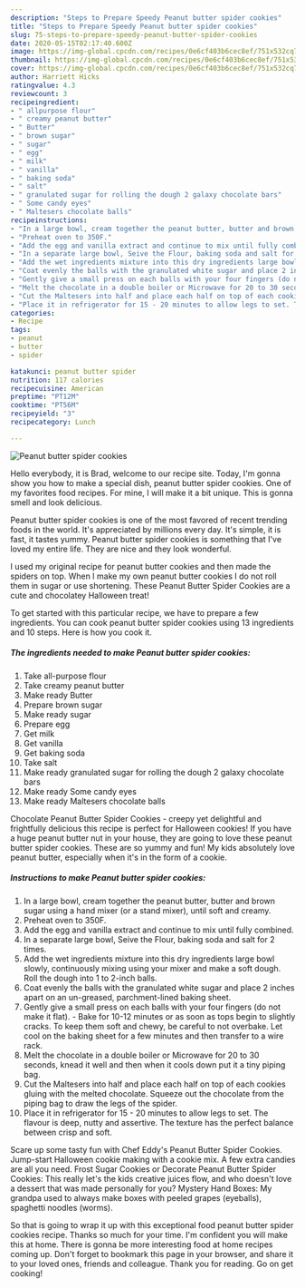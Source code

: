 ```yaml
---
description: "Steps to Prepare Speedy Peanut butter spider cookies"
title: "Steps to Prepare Speedy Peanut butter spider cookies"
slug: 75-steps-to-prepare-speedy-peanut-butter-spider-cookies
date: 2020-05-15T02:17:40.600Z
image: https://img-global.cpcdn.com/recipes/0e6cf403b6cec8ef/751x532cq70/peanut-butter-spider-cookies-recipe-main-photo.jpg
thumbnail: https://img-global.cpcdn.com/recipes/0e6cf403b6cec8ef/751x532cq70/peanut-butter-spider-cookies-recipe-main-photo.jpg
cover: https://img-global.cpcdn.com/recipes/0e6cf403b6cec8ef/751x532cq70/peanut-butter-spider-cookies-recipe-main-photo.jpg
author: Harriett Hicks
ratingvalue: 4.3
reviewcount: 3
recipeingredient:
- " allpurpose flour"
- " creamy peanut butter"
- " Butter"
- " brown sugar"
- " sugar"
- " egg"
- " milk"
- " vanilla"
- " baking soda"
- " salt"
- " granulated sugar for rolling the dough 2 galaxy chocolate bars"
- " Some candy eyes"
- " Maltesers chocolate balls"
recipeinstructions:
- "In a large bowl, cream together the peanut butter, butter and brown sugar using a hand mixer (or a stand mixer), until soft and creamy."
- "Preheat oven to 350F."
- "Add the egg and vanilla extract and continue to mix until fully combined."
- "In a separate large bowl, Seive the Flour, baking soda and salt for 2 times."
- "Add the wet ingredients mixture into this dry ingredients large bowl slowly, continuously mixing using your mixer and make a soft dough. Roll the dough into 1 to 2-inch balls."
- "Coat evenly the balls with the granulated white sugar and place 2 inches apart on an un-greased, parchment-lined baking sheet."
- "Gently give a small press on each balls with your four fingers (do not make it flat). Bake for 10-12 minutes or as soon as tops begin to slightly cracks. To keep them soft and chewy, be careful to not overbake. Let cool on the baking sheet for a few minutes and then transfer to a wire rack."
- "Melt the chocolate in a double boiler or Microwave for 20 to 30 seconds, knead it well and then when it cools down put it a tiny piping bag."
- "Cut the Maltesers into half and place each half on top of each cookies gluing with the melted chocolate. Squeeze out the chocolate from the piping bag to draw the legs of the spider."
- "Place it in refrigerator for 15 - 20 minutes to allow legs to set. The flavour is deep, nutty and assertive. The texture has the perfect balance between crisp and soft."
categories:
- Recipe
tags:
- peanut
- butter
- spider

katakunci: peanut butter spider 
nutrition: 117 calories
recipecuisine: American
preptime: "PT12M"
cooktime: "PT56M"
recipeyield: "3"
recipecategory: Lunch

---
```



![Peanut butter spider cookies](https://img-global.cpcdn.com/recipes/0e6cf403b6cec8ef/751x532cq70/peanut-butter-spider-cookies-recipe-main-photo.jpg)

Hello everybody, it is Brad, welcome to our recipe site. Today, I'm gonna show you how to make a special dish, peanut butter spider cookies. One of my favorites food recipes. For mine, I will make it a bit unique. This is gonna smell and look delicious.

Peanut butter spider cookies is one of the most favored of recent trending foods in the world. It's appreciated by millions every day. It's simple, it is fast, it tastes yummy. Peanut butter spider cookies is something that I've loved my entire life. They are nice and they look wonderful.

I used my original recipe for peanut butter cookies and then made the spiders on top. When I make my own peanut butter cookies I do not roll them in sugar or use shortening. These Peanut Butter Spider Cookies are a cute and chocolatey Halloween treat!


To get started with this particular recipe, we have to prepare a few ingredients. You can cook peanut butter spider cookies using 13 ingredients and 10 steps. Here is how you cook it.

<!--inarticleads1-->

##### The ingredients needed to make Peanut butter spider cookies:

1. Take  all-purpose flour
1. Take  creamy peanut butter
1. Make ready  Butter
1. Prepare  brown sugar
1. Make ready  sugar
1. Prepare  egg
1. Get  milk
1. Get  vanilla
1. Get  baking soda
1. Take  salt
1. Make ready  granulated sugar for rolling the dough 2 galaxy chocolate bars
1. Make ready  Some candy eyes
1. Make ready  Maltesers chocolate balls


Chocolate Peanut Butter Spider Cookies - creepy yet delightful and frightfully delicious this recipe is perfect for Halloween cookies! If you have a huge peanut butter nut in your house, they are going to love these peanut butter spider cookies. These are so yummy and fun! My kids absolutely love peanut butter, especially when it&#39;s in the form of a cookie. 

<!--inarticleads2-->

##### Instructions to make Peanut butter spider cookies:

1. In a large bowl, cream together the peanut butter, butter and brown sugar using a hand mixer (or a stand mixer), until soft and creamy.
1. Preheat oven to 350F.
1. Add the egg and vanilla extract and continue to mix until fully combined.
1. In a separate large bowl, Seive the Flour, baking soda and salt for 2 times.
1. Add the wet ingredients mixture into this dry ingredients large bowl slowly, continuously mixing using your mixer and make a soft dough. Roll the dough into 1 to 2-inch balls.
1. Coat evenly the balls with the granulated white sugar and place 2 inches apart on an un-greased, parchment-lined baking sheet.
1. Gently give a small press on each balls with your four fingers (do not make it flat). - Bake for 10-12 minutes or as soon as tops begin to slightly cracks. To keep them soft and chewy, be careful to not overbake. Let cool on the baking sheet for a few minutes and then transfer to a wire rack.
1. Melt the chocolate in a double boiler or Microwave for 20 to 30 seconds, knead it well and then when it cools down put it a tiny piping bag.
1. Cut the Maltesers into half and place each half on top of each cookies gluing with the melted chocolate. Squeeze out the chocolate from the piping bag to draw the legs of the spider.
1. Place it in refrigerator for 15 - 20 minutes to allow legs to set. The flavour is deep, nutty and assertive. The texture has the perfect balance between crisp and soft.


Scare up some tasty fun with Chef Eddy&#39;s Peanut Butter Spider Cookies. Jump-start Halloween cookie making with a cookie mix. A few extra candies are all you need. Frost Sugar Cookies or Decorate Peanut Butter Spider Cookies: This really let&#39;s the kids creative juices flow, and who doesn&#39;t love a dessert that was made personally for you? Mystery Hand Boxes: My grandpa used to always make boxes with peeled grapes (eyeballs), spaghetti noodles (worms). 

So that is going to wrap it up with this exceptional food peanut butter spider cookies recipe. Thanks so much for your time. I'm confident you will make this at home. There is gonna be more interesting food at home recipes coming up. Don't forget to bookmark this page in your browser, and share it to your loved ones, friends and colleague. Thank you for reading. Go on get cooking!
